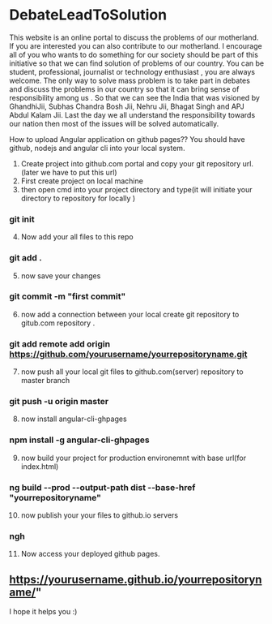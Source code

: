 # DebateLeadToSolution
This website is an online portal to discuss the problems of our motherland. If you are interested you can also contribute to our motherland. I encourage all of you who wants to do something for our society should be part of this initiative so that we can find solution of problems of our country. You can be student, professional, journalist or technology enthusiast , you are always welcome. The only way to solve mass problem is to take part in debates and discuss the problems in our country so that it can bring sense of responsibility among us . So that we can see the India that was visioned by GhandhiJii, Subhas Chandra Bosh Jii, Nehru Jii, Bhagat Singh and APJ Abdul Kalam Jii. Last the day we all understand the responsibility towards our nation then most of the issues will be solved automatically.



How to upload Angular application on github pages??
You should have github, nodejs and angular cli into your local system.
1. Create project into github.com portal and copy your git repository url.(later we have to put this url)
2. First create project on local machine
3. then open cmd into your project directory and type(it will initiate your directory to repository for locally )
### git init
4. Now add your all files to this repo
### git add .
5. now save your changes 
### git commit -m "first commit"
6. now add a connection between your local create git repository to gitub.com repository .
### git add remote add origin https://github.com/yourusername/yourrepositoryname.git
7. now push all your local git files to github.com(server) repository to master branch
### git push -u origin master
8. now install angular-cli-ghpages
### npm install -g angular-cli-ghpages
9. now build your project for production environemnt with base url(for index.html)
### ng build --prod  --output-path dist  --base-href "yourrepositoryname"
10. now publish your your files to github.io servers 
### ngh 
11. Now access your deployed github pages.
## https://yourusername.github.io/yourrepositoryname/"


I hope it helps you :)
